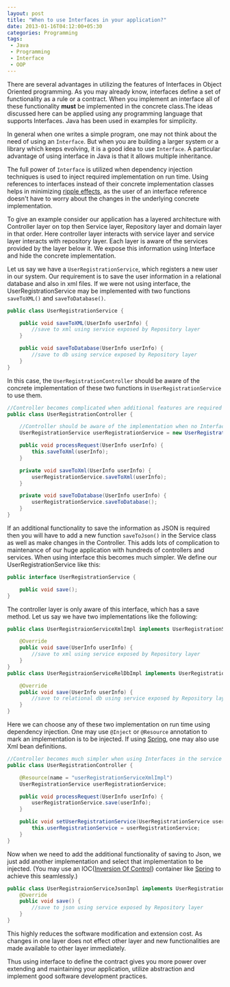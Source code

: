 ```yaml
---
layout: post
title: "When to use Interfaces in your application?"
date: 2013-01-16T04:12:00+05:30
categories: Programming
tags:
 - Java
 - Programming
 - Interface
 - OOP
---
```

There are several advantages in utilizing the features of Interfaces in Object Oriented programming. As you may already know, interfaces define a set of functionality as a rule or a contract. When you implement an interface all of these functionality **must** be implemented in the concrete class.The ideas discussed here can be applied using any programming language that supports Interfaces. Java has been used in examples for simplicity.

In general when one writes a simple program, one may not think about the need of using an `Interface`. But when you are building a larger system or a library which keeps evolving, it is a good idea to use `Interface`. A particular advantage of using interface in Java is that it allows multiple inheritance.

The full power of `Interface` is utilized when dependency injection techniques is used to inject required implementation on run time. Using references to interfaces instead of their concrete implementation classes helps in minimizing [ripple effects](http://www.javapractices.com/topic/Topic123.cjp), as the user of an interface reference doesn't have to worry about the changes in the underlying concrete implementation.

To give an example consider our application has a layered architecture with Controller layer on top then Service layer, Repository layer and domain layer in that order. Here controller layer interacts with service layer and service layer interacts with repository layer. Each layer is aware of the services provided by the layer below it. We expose this information using Interface and hide the concrete implementation.

Let us say we have a `UserRegistrationService`, which registers a new user in our system. Our requirement is to save the user information in a relational database and also in xml files. If we were not using interface, the UserRegistrationService may be implemented with two functions `saveToXML()` and `saveToDatabase()`.

``` java
public class UserRegistrationService {

    public void saveToXML(UserInfo userInfo) {
        //save to xml using service exposed by Repository layer
    }

    public void saveToDatabase(UserInfo userInfo) {
        //save to db using service exposed by Repository layer
    }
}
```

In this case, the `UserRegistrationController` should be aware of the concrete implementation of these two functions in `UserRegistrationService` to use them.

``` java
//Controller becomes complicated when additional features are required
public class UserRegistrationController {

    //Controller should be aware of the implementation when no Interface is used
    UserRegistrationService userRegistrationService = new UserRegistrationService();

    public void processRequest(UserInfo userInfo) {
        this.saveToXml(userInfo);
    }

    private void saveToXml(UserInfo userInfo) {
        userRegistrationService.saveToXml(userInfo);
    }

    private void saveToDatabase(UserInfo userInfo) {
        userRegistrationService.saveToDatabase();
    }
}
```

If an additional functionality to save the information as JSON is required then you will have to add a new function `saveToJson()` in the Service class as well as make changes in the Controller. This adds lots of complication to maintenance of our huge application with hundreds of controllers and services.
When using interface this becomes much simpler. We define our UserRegistrationService like this:

``` java
public interface UserRegistrationService {

    public void save();
}
```

The controller layer is only aware of this interface, which has a save method.
Let us say we have two implementations like the following:

``` java
public class UserRegistraionServiceXmlImpl implements UserRegistrationService {

    @Override
    public void save(UserInfo userInfo) {
        //save to xml using service exposed by Repository layer
    }
}
public class UserRegistraionServiceRelDbImpl implements UserRegistrationService {

    @Override
    public void save(UserInfo userInfo) {
        //save to relational db using service exposed by Repository layer
    }
}
```

Here we can choose any of these two implementation on run time using dependency injection. One may use `@Inject` or `@Resource` annotation to mark an implementation is to be injected. If using <a href="http://goo.gl/g4PVl">Spring</a>, one may also use Xml bean definitions.

``` java
//Controller becomes much simpler when using Interfaces in the service layer
public class UserRegistrationController {

    @Resource(name = "userRegistrationServiceXmlImpl")
    UserRegistrationService userRegistrationService;

    public void processRequest(UserInfo userInfo) {
        userRegistrationService.save(userInfo);
    }

    public void setUserRegistrationService(UserRegistrationService userRegistrationService) {
        this.userRegistrationService = userRegistrationService;
    }
}
```

Now when we need to add the additional functionality of saving to Json, we just add another implementation and select that implementation to be injected. (You may use an IOC{<a href="http://goo.gl/2YknD">Inversion Of Control</a>} container like <a href="http://goo.gl/g4PVl">Spring</a> to achieve this seamlessly.)

``` java
public class UserRegistraionServiceJsonImpl implements UserRegistrationService {
    @Override
    public void save() {
        //save to json using service exposed by Repository layer
    }
}
```

This highly reduces the software modification and extension cost. As changes in one layer does not effect other layer and new functionalities are made available to other layer immediately.

Thus using interface to define the contract gives you more power over extending and maintaining your application, utilize abstraction and implement good software development practices.
